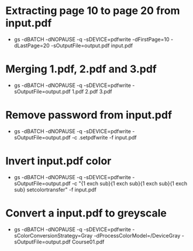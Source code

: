 Extracting page 10 to page 20 from input.pdf
=====
* gs -dBATCH -dNOPAUSE -q -sDEVICE=pdfwrite -dFirstPage=10 -dLastPage=20 -sOutputFile=output.pdf input.pdf

Merging 1.pdf, 2.pdf and 3.pdf
=====
* gs -dBATCH -dNOPAUSE -q -sDEVICE=pdfwrite -sOutputFile=output.pdf 1.pdf 2.pdf 3.pdf

Remove password from input.pdf
=====
* gs -dBATCH -dNOPAUSE -q -sDEVICE=pdfwrite -sOutputFile=output.pdf -c .setpdfwrite -f input.pdf

Invert input.pdf color
=====
* gs -dBATCH -dNOPAUSE -q -sDEVICE=pdfwrite -sOutputFile=output.pdf -c "{1 exch sub}{1 exch sub}{1 exch sub}{1 exch sub} setcolortransfer" -f input.pdf

Convert a input.pdf to greyscale
=====
* gs -dBATCH -dNOPAUSE -q -sDEVICE=pdfwrite -sColorConversionStrategy=Gray -dProcessColorModel=/DeviceGray -sOutputFile=output.pdf Course01.pdf